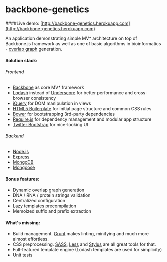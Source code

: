 backbone-genetics
=================
####Live demo: [http://backbone-genetics.herokuapp.com](http://backbone-genetics.herokuapp.com)

An application demonstrating simple MV* architecture on top of Backbone.js framework as well as one of basic algorithms in bioinformatics - [overlap graph](http://rosalind.info/problems/grph) generation.

#### Solution stack:
###### Frontend
  - [Backbone](http://backbonejs.org) as core MV* framework
  - [Lodash](http://lodash.com) instead of [Underscore](http://underscorejs.org) for better performance and cross-browser consistency
  - [jQuery](http://jquery.com) for DOM manipulation in views
  - [HTML5 Boilerplate](http://html5boilerplate.com) for initial page structure and common CSS rules
  - [Bower](http://bower.io) for bootstrapping 3rd-party dependencies
  - [Require.js](http://requirejs.org/) for dependency management and modular app structure
  - [Twitter Bootstrap](http://getbootstrap.com/) for nice-looking UI
  
###### Backend
  - [Node.js](http://nodejs.org/)
  - [Express](http://expressjs.com/)
  - [MongoDB](http://www.mongodb.org/)
  - [Mongoose](http://mongoosejs.com/)

#### Bonus features:
  - Dynamic overlap graph generation
  - DNA / RNA / protein strings validation
  - Centralized configuration
  - Lazy templates precompilation
  - Memoized suffix and prefix extraction

#### What's missing:
  - Build management. [Grunt](http://gruntjs.com) makes linting, minifying and much more almost effortless.
  - CSS preprocessing. [SASS](http://sass-lang.com/), [Less](http://lesscss.org/) and [Stylus](http://learnboost.github.io/stylus/) are all great tools for that.
  - Full-featured template engine (Lodash templates are used for simplicity)
  - Unit tests


